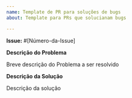 ```yaml
---
name: Template de PR para soluções de bugs
about: Template para PRs que solucianam bugs

---
```

**Issue:** #[Número-da-Issue]

**Descrição do Problema**

Breve descrição do Problema a ser resolvido

**Descrição da Solução**

Descrição da solução